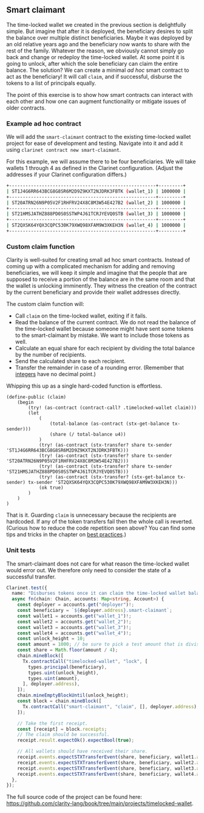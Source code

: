 ## Smart claimant

The time-locked wallet we created in the previous section is delightfully
simple. But imagine that after it is deployed, the beneficiary desires to split
the balance over multiple distinct beneficiaries. Maybe it was deployed by an
old relative years ago and the beneficiary now wants to share with the rest of
the family. Whatever the reason, we obviously cannot simply go back and change
or redeploy the time-locked wallet. At some point it is going to unlock, after
which the sole beneficiary can claim the entire balance. The solution? We can
create a minimal _ad hoc_ smart contract to act as the beneficiary! It will call
`claim`, and if successful, disburse the tokens to a list of principals equally.

The point of this exercise is to show how smart contracts can interact with each
other and how one can augment functionality or mitigate issues of older
contracts.

### Example ad hoc contract

We will add the `smart-claimant` contract to the existing time-locked wallet
project for ease of development and testing. Navigate into it and add it using
`clarinet contract new smart-claimant`.

For this example, we will assume there to be four beneficiaries. We will take
wallets 1 through 4 as defined in the Clarinet configuration. (Adjust the
addresses if your Clarinet configuration differs.)

```bash
+------------------------------------------------------+---------+
| ST1J4G6RR643BCG8G8SR6M2D9Z9KXT2NJDRK3FBTK (wallet_1) | 1000000 |
+------------------------------------------------------+---------+
| ST20ATRN26N9P05V2F1RHFRV24X8C8M3W54E427B2 (wallet_2) | 1000000 |
+------------------------------------------------------+---------+
| ST21HMSJATHZ888PD0S0SSTWP4J61TCRJYEVQ0STB (wallet_3) | 1000000 |
+------------------------------------------------------+---------+
| ST2QXSK64YQX3CQPC530K79XWQ98XFAM9W3XKEH3N (wallet_4) | 1000000 |
+------------------------------------------------------+---------+
```

### Custom claim function

Clarity is well-suited for creating small ad hoc smart contracts. Instead of
coming up with a complicated mechanism for adding and removing beneficiaries, we
will keep it simple and imagine that the people that are supposed to receive a
portion of the balance are in the same room and that the wallet is unlocking
imminently. They witness the creation of the contract by the current beneficiary
and provide their wallet addresses directly.

The custom claim function will:

- Call `claim` on the time-locked wallet, exiting if it fails.
- Read the balance of the current contract. We do not read the balance of the
  time-locked wallet because someone might have sent some tokens to the
  smart-claimant by mistake. We want to include those tokens as well.
- Calculate an equal share for each recipient by dividing the total balance by
  the number of recipients.
- Send the calculated share to each recipient.
- Transfer the remainder in case of a rounding error. (Remember that
  [integers](ch02-01-primitive-types.md#unsigned-integers) have no decimal
  point.)

Whipping this up as a single hard-coded function is effortless.

```Clarity,{"nonplayable":true}
(define-public (claim)
	(begin
		(try! (as-contract (contract-call? .timelocked-wallet claim)))
		(let
			(
				(total-balance (as-contract (stx-get-balance tx-sender)))
				(share (/ total-balance u4))
			)
			(try! (as-contract (stx-transfer? share tx-sender 'ST1J4G6RR643BCG8G8SR6M2D9Z9KXT2NJDRK3FBTK)))
			(try! (as-contract (stx-transfer? share tx-sender 'ST20ATRN26N9P05V2F1RHFRV24X8C8M3W54E427B2)))
			(try! (as-contract (stx-transfer? share tx-sender 'ST21HMSJATHZ888PD0S0SSTWP4J61TCRJYEVQ0STB)))
			(try! (as-contract (stx-transfer? (stx-get-balance tx-sender) tx-sender 'ST2QXSK64YQX3CQPC530K79XWQ98XFAM9W3XKEH3N)))
			(ok true)
		)
	)
)
```

That is it. Guarding `claim` is unnecessary because the recipients are
hardcoded. If any of the token transfers fail then the whole call is reverted.
(Curious how to reduce the code repetition seen above? You can find some tips
and tricks in the chapter on [best practices](ch14-00-best-practices.md).)

### Unit tests

The smart-claimant does not care for what reason the time-locked wallet would
error out. We therefore only need to consider the state of a successful
transfer.

```typescript
Clarinet.test({
  name: "Disburses tokens once it can claim the time-locked wallet balance",
  async fn(chain: Chain, accounts: Map<string, Account>) {
    const deployer = accounts.get("deployer")!;
    const beneficiary = `${deployer.address}.smart-claimant`;
    const wallet1 = accounts.get("wallet_1")!;
    const wallet2 = accounts.get("wallet_2")!;
    const wallet3 = accounts.get("wallet_3")!;
    const wallet4 = accounts.get("wallet_4")!;
    const unlock_height = 10;
    const amount = 1000; // be sure to pick a test amount that is divisible by 4 for this test.
    const share = Math.floor(amount / 4);
    chain.mineBlock([
      Tx.contractCall("timelocked-wallet", "lock", [
        types.principal(beneficiary),
        types.uint(unlock_height),
        types.uint(amount),
      ], deployer.address),
    ]);
    chain.mineEmptyBlockUntil(unlock_height);
    const block = chain.mineBlock([
      Tx.contractCall("smart-claimant", "claim", [], deployer.address),
    ]);

    // Take the first receipt.
    const [receipt] = block.receipts;
    // The claim should be successful.
    receipt.result.expectOk().expectBool(true);

    // All wallets should have received their share.
    receipt.events.expectSTXTransferEvent(share, beneficiary, wallet1.address);
    receipt.events.expectSTXTransferEvent(share, beneficiary, wallet2.address);
    receipt.events.expectSTXTransferEvent(share, beneficiary, wallet3.address);
    receipt.events.expectSTXTransferEvent(share, beneficiary, wallet4.address);
  },
});
```

The full source code of the project can be found here:
https://github.com/clarity-lang/book/tree/main/projects/timelocked-wallet.
